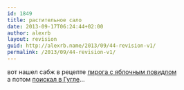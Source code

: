 ```yaml
---
id: 1849
title: растительное сало
date: 2013-09-17T06:24:44+02:00
author: alexrb
layout: revision
guid: http://alexrb.name/2013/09/44-revision-v1/
permalink: /2013/09/44-revision-v1/
---
```

вот нашел сабж в рецепте [пирога с яблочным повидлом](http://kuking.net/4_2037.htm)  
а потом [поискал в Гугле](http://www.google.com/search?q=%22%D1%80%D0%B0%D1%81%D1%82%D0%B8%D1%82%D0%B5%D0%BB%D1%8C%D0%BD%D0%BE%D0%B5+%D1%81%D0%B0%D0%BB%D0%BE%22&sourceid=opera&num=0&ie=utf-8&oe=utf-8)&#8230;